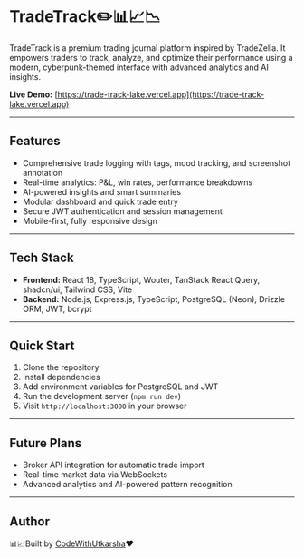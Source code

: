 # TradeTrack✏️📊📈📉

TradeTrack is a premium trading journal platform inspired by TradeZella. It empowers traders to track, analyze, and optimize their performance using a modern, cyberpunk-themed interface with advanced analytics and AI insights.

**Live Demo:** [https://trade-track-lake.vercel.app](https://trade-track-lake.vercel.app)

---

## Features

- Comprehensive trade logging with tags, mood tracking, and screenshot annotation
- Real-time analytics: P&L, win rates, performance breakdowns
- AI-powered insights and smart summaries
- Modular dashboard and quick trade entry
- Secure JWT authentication and session management
- Mobile-first, fully responsive design

---

## Tech Stack

- **Frontend:** React 18, TypeScript, Wouter, TanStack React Query, shadcn/ui, Tailwind CSS, Vite
- **Backend:** Node.js, Express.js, TypeScript, PostgreSQL (Neon), Drizzle ORM, JWT, bcrypt

---

## Quick Start

1. Clone the repository
2. Install dependencies
3. Add environment variables for PostgreSQL and JWT
4. Run the development server (`npm run dev`)
5. Visit `http://localhost:3000` in your browser

---

## Future Plans

- Broker API integration for automatic trade import
- Real-time market data via WebSockets
- Advanced analytics and AI-powered pattern recognition


---

## Author

📊📈Built by [CodeWithUtkarsha](https://github.com/CodeWithUtkarsha)♥️
